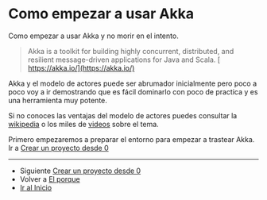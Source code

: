 # Como empezar a usar Akka

Como empezar a usar Akka y no morir en el intento.

> Akka is a toolkit for building highly concurrent, distributed, and resilient message-driven applications for Java and Scala.
[​https://akka.io/​](​https://akka.io/​)

Akka y el modelo de actores puede ser abrumador inicialmente pero poco a poco voy a ir demostrando que es fácil dominarlo con poco de practica y es una herramienta muy potente.

Si no conoces las ventajas del modelo de actores puedes consultar la [wikipedia](https://en.wikipedia.org/wiki/Actor_model) o los miles de [videos](https://www.google.es/search?q=Actor+Model&safe=off&source=lnms&tbm=vid&sa=X&ved=0ahUKEwjsx7TrxZrdAhUPrxoKHcwMAs0Q_AUICygC&biw=2400&bih=1267) sobre el tema.

Primero empezaremos a preparar el entorno para empezar a trastear Akka. Ir a [Crear un proyecto desde 0](./02_init_project.md)

---

- Siguiente [Crear un proyecto desde 0](./02_init_project.md)
- Volver a [El porque](./00_why.md)
- [Ir al Inicio](../README.md)

